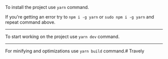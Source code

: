 To install the project use `yarn` command.

If you're getting an error try to `npm i -g yarn` or `sudo npm i -g yarn` and repeat command above.

--- 

To start working on the project use `yarn dev` command.

---

For minifying and optimizations use `yarn build` command.# Travely
